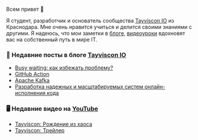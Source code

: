 Всем привет 👋

Я студент, разработчик и основатель сообщества [Tayviscon IO](https://github.com/tayviscon-io) из Краснодара.
Мне очень нравится учиться и делится своими знаниями с другими.
Я надеюсь, что мои заметки в [блоге](https://knowledge-base.tayviscon.com/),
[видеоуроки](https://youtube.com/@tayviscon) вдохновят вас на собственный путь в мире IT.

### 📝 Недавние посты в блоге [Tayviscon IO](https://knowledge-base.tayviscon.com/)
<!-- BLOG-POST-LIST:START -->
- [Busy waiting: как избежать проблему?](https://knowledge-base.tayviscon.com/posts/how-to-avoid-busy-waiting/)
- [GitHub Action](https://knowledge-base.tayviscon.com/posts/github-action/)
- [Apache Kafka](https://knowledge-base.tayviscon.com/posts/apache-kafka/)
- [Разработка надежных и масштабируемых систем онлайн-исполнения кода](https://knowledge-base.tayviscon.com/posts/robust-and-scalable-online-code-execution-system/)
<!-- BLOG-POST-LIST:END -->

### 🖥 Недавние видео на [YouTube](https://www.youtube.com/@tayviscon)
<!-- YOUTUBE:START -->
- [Tayviscon: Рождение из хаоса](https://www.youtube.com/watch?v=lhGamS89atg)
- [Tayviscon: Трейлер](https://www.youtube.com/watch?v=pKrDonOhoGU)
<!-- YOUTUBE:END -->